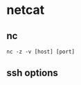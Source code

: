 # netcat

## nc
`nc -z -v [host] [port]`

## ssh options

<!--stackedit_data:
eyJoaXN0b3J5IjpbLTExMDU1MDc3NTMsLTQzNDE4MjU5MSwtMz
IwMDAzMTU3XX0=
-->